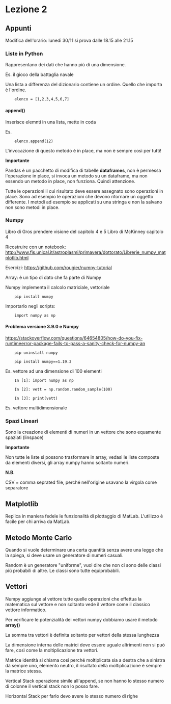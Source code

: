# Lezione 2

## Appunti

Modifica dell'orario: lunedì 30/11 si prova dalle 18.15 alle 21.15

### Liste in Python

Rappresentano dei dati che hanno più di una dimensione.

Es. il gioco della battaglia navale

Una lista a differenza del dizionario contiene un ordine. Quello che importa è l'ordine.

        elenco = [1,2,3,4,5,6,7]

#### append()

Inserisce elemnti in una lista, mette in coda

Es. 

        elenco.append(12)

L'invocazione di questo metodo è in place, ma non è sempre così per tutti!

**Importante**

Pandas è un pacchetto di modifica di tabelle **dataframes**, non è permessa l'operazione in place, si invoca un metodo su un dataframe,
ma non essendo un metodo in place, non funziona. Quindi attenzione.

Tutte le operazioni il cui risultato deve essere assegnato sono operazioni in place. Sono ad esempio le operazioni che devono ritornare un oggetto 
differente. I metodi ad esempio se applicati su una stringa e non la salvano non sono metodi in place.

### Numpy

Libro di Gros prendere visione del capitolo 4 e 5
Libro di McKinney capitolo 4

Ricostruire con un notebook: http://www.fis.unical.it/astroplasmi/primavera/dottorato/Librerie_numpy_matplotlib.html

Esercizi: https://github.com/rougier/numpy-tutorial

Array: è un tipo di dato che fa parte di Numpy

Numpy implementa il calcolo matriciale, vettoriale

        pip install numpy

Importarlo negli scripts:

        import numpy as np

#### Problema versione 3.9.0 e Numpy

https://stackoverflow.com/questions/64654805/how-do-you-fix-runtimeerror-package-fails-to-pass-a-sanity-check-for-numpy-an

        pip uninstall numpy

        pip install numpy==1.19.3

Es. vettore ad una dimensione di 100 elementi

        In [1]: import numpy as np

        In [2]: vett = np.random.random_sample(100)

        In [3]: print(vett)

Es. vettore multidimensionale

### Spazi Lineari

Sono la creazione di elementi di numeri in un vettore che sono equamente spaziati (linspace)

**Importante**

Non tutte le liste si possono trasformare in array, vedasi le liste composte da elementi diversi,
gli array numpy hanno soltanto numeri.

**N.B.**

CSV = comma seprated file, perché nell'origine usavano la virgola come separatore

## Matplotlib

Replica in maniera fedele le funzionalità di plottaggio di MatLab. L'utilizzo è facile per chi arriva da MatLab.

## Metodo Monte Carlo

Quando si vuole determinare una certa quantità senza avere una legge che la spiega, si deve usare un generatore di numeri casuali.

Random è un generatore "uniforme", vuol dire che non ci sono delle classi più probabili di altre. Le classi sono tutte equiprobabili.

## Vettori

Numpy aggiunge al vettore tutte quelle operazioni che effettua la matematica sul vettore e non soltanto vede il vettore come il classico vettore informatico.

Per verificare le potenzialità dei vettori numpy dobbiamo usare il metodo **array()**

La somma tra vettori è definita soltanto per vettori della stessa lunghezza

La dimensione interna delle matrici deve essere uguale altrimenti non si può fare, così come la moltiplicazione tra vettori.

Matrice identità si chiama così perché moltiplicata sia a destra che a sinistra dà sempre uno, elemento neutro, il risultato della moltiplicazione è sempre la matrice stessa.

Vertical Stack operazione simile all'append, se non hanno lo stesso numero di colonne il vertical stack non lo posso fare.

Horizontal Stack per farlo devo avere lo stesso numero di righe


